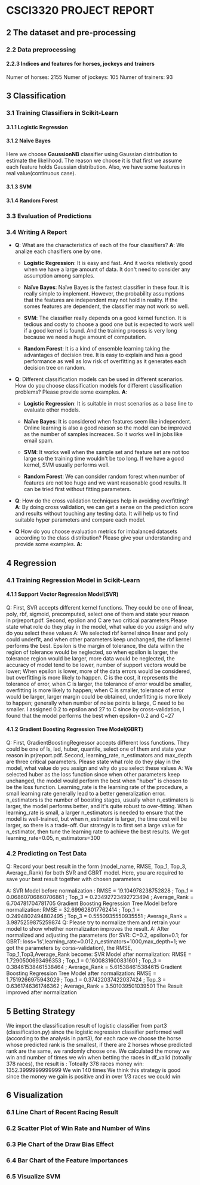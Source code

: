 # CSCI3320 PROJECT REPORT

## 2 The dataset and pre-processing
### 2.2 Data preprocessing
#### 2.2.3 Indices and features for horses, jockeys and trainers

Numer of horses:  2155
Numer of jockeys:  105
Numer of trainers:  93

## 3 Classification
### 3.1 Training Classifiers in Scikit-Learn
#### 3.1.1 Logistic Regression

#### 3.1.2 Naïve Bayes
Here we choose **GaussionNB** classifier using Gaussian distribution to estimate the likelihood. The reason we choose it is that first we assume each feature holds Gaussian distribution. Also, we have some features in real value(continuous case).


#### 3.1.3 SVM

#### 3.1.4 Random Forest

### 3.3 Evaluation of Predictions

### 3.4 Writing A Report
* **Q**: What are the characteristics of each of the four classifiers?
  **A**: We analize each chasifiers one by one.
    * **Logistic Regression**: It is easy and fast. And it works reletively good when we have a large amount of data. It don't need to consider any assumption among samples.
    
    * **Naïve Bayes**: Naïve Bayes is the fastest classifier in these four. It is really simple to implement. However, the probability assumptions that the features are independent may not hold in reality. If the somes features are dependent, the classifier may not work so well.

    * **SVM**: The classifier really depends on a good kernel function. It is tedious and costy to choose a good one but is expected to work well if a good kernel is found. And the training process is very long because we need a huge amount of computation.
    
    * **Random Forest**: It is a kind of ensemble learning taking the advantages of decision tree. It is easy to explain and has a good performance as well as low risk of overfitting as it generates each decision tree on random.

* **Q**: Different classification models can be used in different scenarios. How do you choose classification models for different classification problems? Please provide some examples.
  **A**:
  * **Logistic Regression**: It is suitable in most scenarios as a base line to evaluate other models.
    
  * **Naïve Bayes**: It is considered when features seem like independent. Online learning is also a good reason so the model can be improved as the number of samples increaces. So it works well in jobs like email spam. 

  * **SVM**: It works well when the sample set and feature set  are not too large so the training time wouldn't be too long. If we have a good kernel, SVM usually performs well.
    
  * **Random Forest**: We can consider random forest when number of features are not too huge and we want reasonable good results. It can be tried first without fitting parameters.
  
* **Q**: How do the cross validation techniques help in avoiding overfitting?
  **A**: By doing cross validation, we can get a sense on the prediction score and results without touching any testing data. It will help us to find suitable hyper parameters and compare each model.

* **Q**:How do you choose evaluation metrics for imbalanced datasets according to the class distribution? Please give your understanding and provide some examples.
  **A**:  

## 4 Regression
### 4.1 Training Regression Model in Scikit-Learn
#### 4.1.1 Support Vector Regression Model(SVR)
Q: First, SVR accepts different kernel functions. They could
be one of linear, poly, rbf, sigmoid, precomputed, select one of them and state your reason in
prjreport.pdf. Second, epsilon and C are two critical parameters.Please state what role do they
play in the model, what value do you assign and why do you select these values
A: We selected rbf kernel since linear and poly could underfit, and when other parameters keep unchanged, the rbf kernel performs the best. 
   Epsilon is the margin of tolerance, the data within the region of tolerance would be neglected, so when epsilon is larger, the tolerance region would be larger, more data would be neglected, the accuracy of model tend to be lower, number of support vectors would be lower; When epsilon is lower, more of the data errors would be considered, but overfitting is more likely to happen.
   C is the cost, it represents the tolerance of error, when C is larger, the tolerance of error would be smaller, overfitting is more likely to happen; when C is smaller, tolerance of error would be larger, larger margin could be obtained, underfitting is more likely to happen; generally when number of noise points is large, C need to be smaller.
  I assigned 0.2 to epsilon and 27 to C since by cross-validation, I found that the model performs the best when epsilon=0.2 and C=27

#### 4.1.2 Gradient Boosting Regression Tree Model(GBRT)
Q: First, GradientBoostingRegressor accepts different loss
functions. They could be one of ls, lad, huber, quantile, select one of them and state your reason
in prjreport.pdf. Second, learning_rate, n_estimators and max_depth are three critical parameters.
Please state what role do they play in the model, what value do you assign and why do you select
these values
A: We selected huber as the loss function since when other parameters keep unchanged, the model would perform the best when "huber" is chosen to be the loss function. 
   Learning_rate is the learning rate of the procedure, a small learning rate generally lead to a better generalization error. 
   n_estimators is the number of boosting stages, usually when n_estimators is larger, the model performs better, and it's quite robust to over-fitting. 
   When learning_rate is small, a larger n_estimators is needed to ensure that the model is well-trained, but when n_estimator is larger, the time cost will be larger, so there is a trade-off. 
   Our strategy is to first set a large value for n_estimator, then tune the learning rate to achieve the best results. We got learning_rate=0.05, n_estimators=300

### 4.2 Predicting on Test Data
Q: Record your best result in the form (model_name, RMSE, Top_1, Top_3, Average_Rank) for both
SVR and GBRT model. Here, you are required to save your best result together with chosen parameters

A: SVR Model before normalization : RMSE =  19.104978238752828 ; Top_1 =  0.06860706860706861 ; Top_3 =  0.23492723492723494 ; Average_Rank =  6.704781704781705
   Gradient Boosting Regression Tree Model before normalization: RMSE =  32.699628017762414 ; Top_1 =  0.2494802494802495 ; Top_3 =  0.5550935550935551 ; Average_Rank =  3.9875259875259874
Q: Please try to normalize them and retrain your model to show whether normalizaiton improves the
result.
A:  After normalized and adjusting the parameters (for SVR: C=0.2, epsilon=0.1; for GBRT: loss='ls',learning_rate=0.012,n_estimators=1000,max_depth=1; we got the parameters by corss-validation), the RMSE, Top_1,Top3,Average_Rank become:
   SVR Model after normalization: RMSE =  1.7290500693496353 ; Top_1 =  0.1600831600831601 ; Top_3 =  0.38461538461538464 ; Average_Rank =  5.615384615384615
   Gradient Boosting Regression Tree Model after normalization: RMSE =  1.7519266975943029 ; Top_1 =  0.37422037422037424 ; Top_3 =  0.6361746361746362 ; Average_Rank =  3.501039501039501
   The Result improved after normalization

##  5 Betting Strategy
We import the classification result of logistic classifier from part3 (classification.py) since the logistic regression classifier performed well (according to the analysis in part3), for each race we choose the horse whose predicted rank is the smallest, if there are 2 horses whose predicted rank are the same, we randomly choose one. We calculated the money we win and number of times we win when betting the races in df_valid (totoally 378 races), the result is :
    Totoally  378  races
    money win:  1352.3999999999999
    We win  140  times
    We think this strategy is good since the money we gain is positive and in over 1/3 races we could win

## 6 Visualization
### 6.1 Line Chart of Recent Racing Result

### 6.2 Scatter Plot of Win Rate and Number of Wins

### 6.3 Pie Chart of the Draw Bias Effect

### 6.4 Bar Chart of the Feature Importances

### 6.5 Visualize SVM